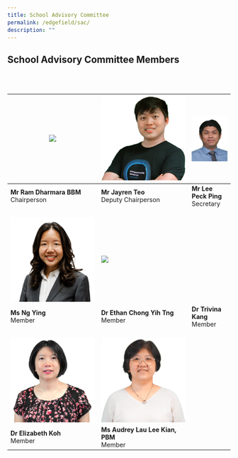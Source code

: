 ```yaml
---
title: School Advisory Committee
permalink: /edgefield/sac/
description: ""
---
```

<h2>School Advisory Committee Members</h2><br><br>

| ![](/images/sac%20chairperson.png)<br> | ![](/images/sac%20depchair.png)<br> | ![](/images/mr-lee.jpg) |
| -------- | -------- | -------- |
| **Mr Ram Dharmara BBM**<br>Chairperson | **Mr Jayren Teo**<br>Deputy Chairperson | **Mr Lee Peck Ping** <br> Secretary |
| <br> ![](/images/sac-m1.png) <br> | <br> ![](/images/sac-m2.png) <br> | <br>  <br> |
| **Ms Ng Ying** <br> Member | **Dr Ethan Chong Yih Tng** <br> Member | **Dr Trivina Kang**<br> Member |
| <br>![](/images/sac-m4.png)<br> | <br>![](/images/sac-m5.png)<br> |
| **Dr Elizabeth Koh**<br>Member | **Ms Audrey Lau Lee Kian, PBM**<br>Member